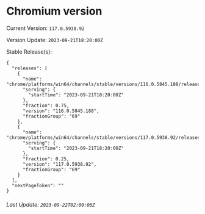 # Chromium version

Current Version: `117.0.5938.92`

Version Update: `2023-09-21T18:20:00Z`

Stable Release(s):
```
{
  "releases": [
    {
      "name": "chrome/platforms/win64/channels/stable/versions/116.0.5845.188/releases/1695320400",
      "serving": {
        "startTime": "2023-09-21T18:20:00Z"
      },
      "fraction": 0.75,
      "version": "116.0.5845.188",
      "fractionGroup": "69"
    },
    {
      "name": "chrome/platforms/win64/channels/stable/versions/117.0.5938.92/releases/1695320400",
      "serving": {
        "startTime": "2023-09-21T18:20:00Z"
      },
      "fraction": 0.25,
      "version": "117.0.5938.92",
      "fractionGroup": "69"
    }
  ],
  "nextPageToken": ""
}
```

###### Last Update: `2023-09-22T02:00:06Z`
        